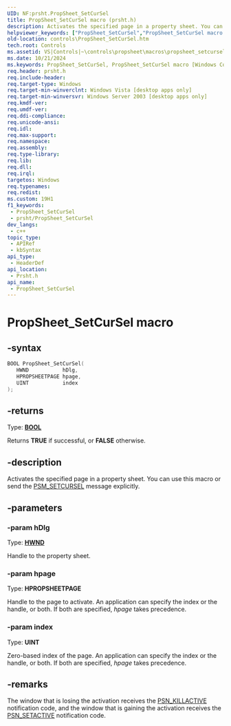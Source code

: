 ```yaml
---
UID: NF:prsht.PropSheet_SetCurSel
title: PropSheet_SetCurSel macro (prsht.h)
description: Activates the specified page in a property sheet. You can use this macro or send the PSM_SETCURSEL message explicitly.
helpviewer_keywords: ["PropSheet_SetCurSel","PropSheet_SetCurSel macro [Windows Controls]","_win32_PropSheet_SetCurSel","_win32_PropSheet_SetCurSel_cpp","controls.PropSheet_SetCurSel","controls._win32_PropSheet_SetCurSel","prsht/PropSheet_SetCurSel"]
old-location: controls\PropSheet_SetCurSel.htm
tech.root: Controls
ms.assetid: VS|Controls|~\controls\propsheet\macros\propsheet_setcursel.htm
ms.date: 10/21/2024
ms.keywords: PropSheet_SetCurSel, PropSheet_SetCurSel macro [Windows Controls], _win32_PropSheet_SetCurSel, _win32_PropSheet_SetCurSel_cpp, controls.PropSheet_SetCurSel, controls._win32_PropSheet_SetCurSel, prsht/PropSheet_SetCurSel
req.header: prsht.h
req.include-header: 
req.target-type: Windows
req.target-min-winverclnt: Windows Vista [desktop apps only]
req.target-min-winversvr: Windows Server 2003 [desktop apps only]
req.kmdf-ver: 
req.umdf-ver: 
req.ddi-compliance: 
req.unicode-ansi: 
req.idl: 
req.max-support: 
req.namespace: 
req.assembly: 
req.type-library: 
req.lib: 
req.dll: 
req.irql: 
targetos: Windows
req.typenames: 
req.redist: 
ms.custom: 19H1
f1_keywords:
 - PropSheet_SetCurSel
 - prsht/PropSheet_SetCurSel
dev_langs:
 - c++
topic_type:
 - APIRef
 - kbSyntax
api_type:
 - HeaderDef
api_location:
 - Prsht.h
api_name:
 - PropSheet_SetCurSel
---
```


# PropSheet_SetCurSel macro

## -syntax

```cpp
BOOL PropSheet_SetCurSel(
   HWND           hDlg,
   HPROPSHEETPAGE hpage,
   UINT           index
);
```

## -returns

Type: **[BOOL](/windows/desktop/winprog/windows-data-types)**

Returns <b>TRUE</b> if successful, or <b>FALSE</b> otherwise.


## -description

Activates the specified page in a property sheet. You can use this macro or send the <a href="/windows/desktop/Controls/psm-setcursel">PSM_SETCURSEL</a> message explicitly.

## -parameters

### -param hDlg

Type: <b><a href="/windows/desktop/WinProg/windows-data-types">HWND</a></b>

Handle to the property sheet.

### -param hpage

Type: <b>HPROPSHEETPAGE</b>

Handle to the page to activate. An application can specify the index or the handle, or both. If both are specified, <i>hpage</i> takes precedence.

### -param index

Type: <b>UINT</b>

Zero-based index of the page. An application can specify the index or the handle, or both. If both are specified, <i>hpage</i> takes precedence.

## -remarks

The window that is losing the activation receives the <a href="/windows/desktop/Controls/psn-killactive">PSN_KILLACTIVE</a> notification code, and the window that is gaining the activation receives the <a href="/windows/desktop/Controls/psn-setactive">PSN_SETACTIVE</a> notification code.

